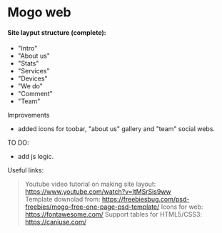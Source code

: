 # Mogo web
#### Site layput structure (complete):
+ "Intro"
+ "About us" 
+ "Stats" 
+ "Services" 
+ "Devices"
+ "We do"
+ "Comment"
+ "Team"

Improvements
- added icons for toobar, "about us" gallery and "team" social webs. 

TO DO:
 - add js logic.
  
Useful links:
> Youtube video tutorial on making site layout: https://www.youtube.com/watch?v=ltMSrSis9ww  
> Template downolad from: https://freebiesbug.com/psd-freebies/mogo-free-one-page-psd-template/ 
> Icons for web: https://fontawesome.com/
> Support tables for HTML5/CSS3: https://caniuse.com/
